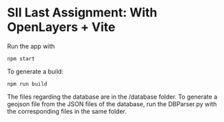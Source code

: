 # SII Last Assignment: With OpenLayers + Vite

Run the app with

    npm start

To generate a build:

    npm run build


The files regarding the database are in the /database folder.
To generate a geojson file from the JSON files of the database, run the DBParser.py with the corresponding files in the same folder.
